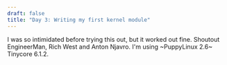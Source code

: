 ```yaml
---
draft: false
title: "Day 3: Writing my first kernel module"
---
```


I was so intimidated before trying this out, but it worked out fine. Shoutout EngineerMan, Rich West and Anton Njavro. I'm using ~PuppyLinux 2.6~ Tinycore 6.1.2.